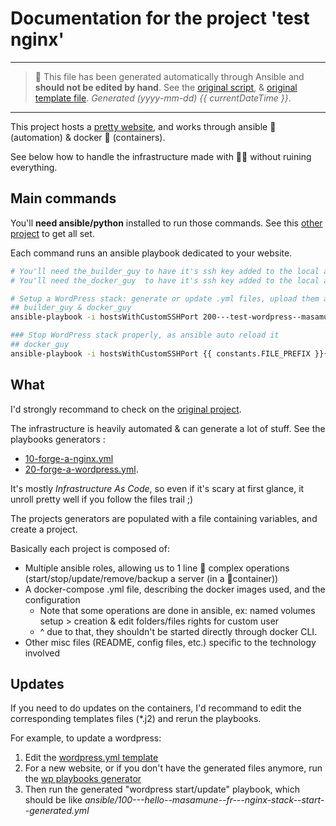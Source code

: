 # Documentation for the project 'test nginx'

---

> 🤖 This file has been generated automatically through Ansible and **should not be edited by hand**.
> See the [original script](https://github.com/youpiwaza/ansible-install-web-server/blob/master/ansible/roles/stack-web-common--generate/tasks/main.yml),
> & [original template file](https://github.com/youpiwaza/ansible-install-web-server/blob/master/ansible/roles/stack-web-common--generate/template/README.md.j2).
> *Generated (yyyy-mm-dd) {{ currentDateTime }}*.

---

This project hosts a [pretty website](https://hello.masamune.fr/), and works through ansible 🤖 (automation) & docker 🐳 (containers).

See below how to handle the infrastructure made with 🐬💖 without ruining everything.

## Main commands

You'll **need ansible/python** installed to run those commands. See this [other project](https://github.com/youpiwaza/install-dev-env) to get all set.

Each command runs an ansible playbook dedicated to your website.

```bash
# You'll need the_builder_guy to have it's ssh key added to the local agent, cf. the_builder_guy generated documentation
# You'll need the_docker_guy  to have it's ssh key added to the local agent, cf. the_docker_guy  generated documentation

# Setup a WordPress stack: generate or update .yml files, upload them and deploy stack
## builder_guy & docker_guy
ansible-playbook -i hostsWithCustomSSHPort 200---test-wordpress--masamune--fr---wordpress-stack--start--generated.yml

### Stop WordPress stack properly, as ansible auto reload it
## docker_guy
ansible-playbook -i hostsWithCustomSSHPort {{ constants.FILE_PREFIX }}{{ project.dashed_domain }}---{{ constants.TECHNOLOGY }}-stack--stop--generated.yml
```

## What

I'd strongly recommand to check on the [original project](https://github.com/youpiwaza/ansible-install-web-server/).

The infrastructure is heavily automated & can generate a lot of stuff. See the playbooks generators :

- [10-forge-a-nginx.yml](https://github.com/youpiwaza/ansible-install-web-server/blob/master/ansible/10-forge-a-nginx.yml)
- [20-forge-a-wordpress.yml](https://github.com/youpiwaza/ansible-install-web-server/blob/master/ansible/20-forge-a-wordpress.yml).

It's mostly *Infrastructure As Code*, so even if it's scary at first glance, it unroll pretty well if you follow the files trail ;)

The projects generators are populated with a file containing variables, and create a project.

Basically each project is composed of:

- Multiple ansible roles, allowing us to 1 line 🤖 complex operations (start/stop/update/remove/backup a server (in a 🐳container))
- A docker-compose .yml file, describing the docker images used, and the configuration
  - Note that some operations are done in ansible, ex: named volumes setup > creation & edit folders/files rights for custom user
  - ^ due to that, they shouldn't be started directly through docker CLI.
- Other misc files (README, config files, etc.) specific to the technology involved

## Updates

If you need to do updates on the containers, I'd recommand to edit the corresponding templates files (*.j2) and rerun the playbooks.

For example, to update a wordpress:

1. Edit the [wordpress.yml template](https://github.com/youpiwaza/ansible-install-web-server/blob/master/ansible/roles/stack-web-wordpress--generate-stack/templates/wordpress.yml.j2)
2. For a new website, or if you don't have the generated files anymore, run the [wp playbooks generator](https://github.com/youpiwaza/ansible-install-web-server/blob/master/ansible/20-forge-a-wordpress.yml)
3. Then run the generated "wordpress start/update" playbook, which should be like *ansible/100---hello--masamune--fr---nginx-stack--start--generated.yml*
